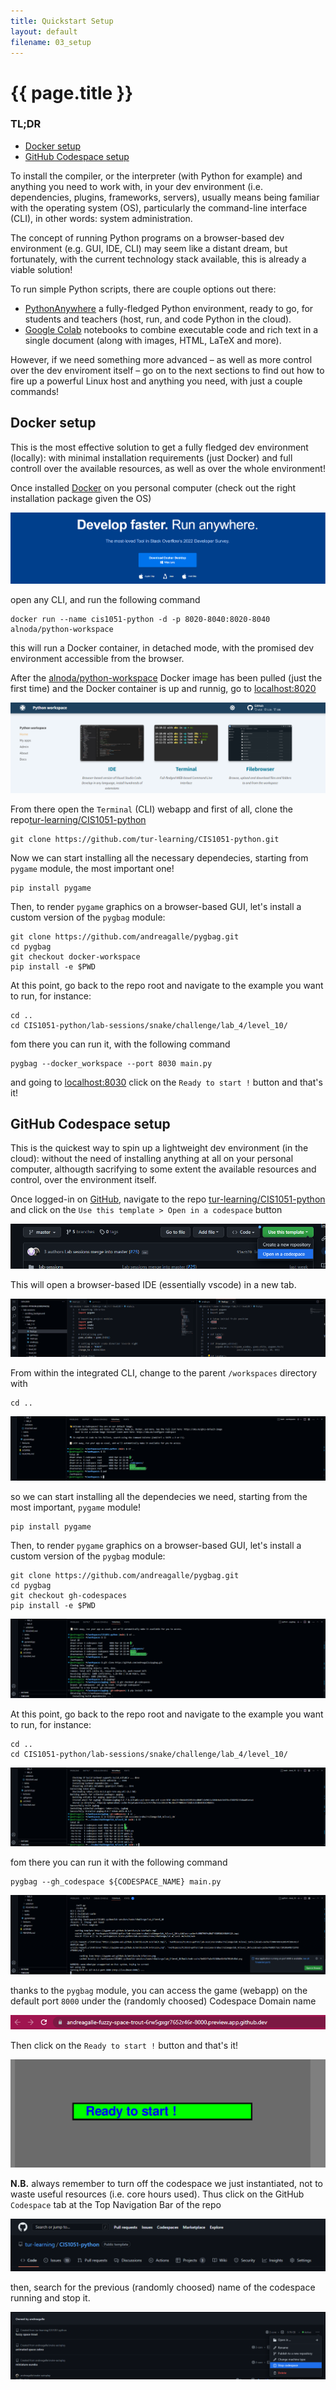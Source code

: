 ```yaml
---
title: Quickstart Setup
layout: default
filename: 03_setup
--- 
```


<h1>{{ page.title }}</h1>

### TL;DR

- [Docker setup](#docker-setup)
- [GitHub Codespace setup](#github-codespace-setup)

To install the compiler, or the interpreter (with Python for example) and anything you need to work with, in your dev environment (i.e. dependencies, plugins, frameworks, servers), usually means being familiar with the operating system (OS), particularly the command-line interface (CLI), in other words: system administration.

The concept of running Python programs on a browser-based dev environment (e.g. GUI, IDE, CLI) may seem like a distant dream, but fortunately, with the current technology stack available, this is already a viable solution!

To run simple Python scripts, there are couple options out there:

- [PythonAnywhere](https://www.pythonanywhere.com/) a fully-fledged Python environment, ready to go, for students and teachers (host, run, and code Python in the cloud).
- [Google Colab](https://colab.research.google.com/) notebooks to combine executable code and rich text in a single document (along with images, HTML, LaTeX and more).

However, if we need something more advanced &ndash; as well as more control over the dev enviroment itself &ndash; go on to the next sections to find out how to fire up a powerful Linux host and anything you need, with just a couple commands!

## Docker setup

This is the most effective solution to get a fully fledged dev environment (locally): with minimal installation requirements (just Docker) and full controll over the available resources, as well as over the whole environment!

Once installed [Docker](https://www.docker.com/) on you personal computer (check out the right installation package given the OS)

![Docker Download](https://raw.githubusercontent.com/tur-learning/CIS1051-python/gh-pages/lectures/notebooks/img/docker_download.png)

open any CLI, and run the following command

    docker run --name cis1051-python -d -p 8020-8040:8020-8040 alnoda/python-workspace

this will run a Docker container, in detached mode, with the promised dev environment accessible from the browser.

After the [alnoda/python-workspace](https://hub.docker.com/r/alnoda/python-workspace) Docker image has been pulled (just the first time) and the Docker container is up and runnig, go to <localhost:8020>

![Docker alnoda](https://raw.githubusercontent.com/tur-learning/CIS1051-python/gh-pages/lectures/notebooks/img/docker_alnoda.png)

From there open the `Terminal` (CLI) webapp and first of all, clone the repo[tur-learning/CIS1051-python](https://github.com/tur-learning/CIS1051-python/tree/master)

    git clone https://github.com/tur-learning/CIS1051-python.git

Now we can start installing all the necessary dependecies, starting from `pygame` module, the most important one!

    pip install pygame

Then, to render `pygame` graphics on a browser-based GUI, let's install a custom version of the `pygbag` module:

    git clone https://github.com/andreagalle/pygbag.git
    cd pygbag
    git checkout docker-workspace
    pip install -e $PWD

<!-- ![pygbag Codespace](https://raw.githubusercontent.com/tur-learning/CIS1051-python/gh-pages/lectures/notebooks/img/pygbag_codespace.png) -->

At this point, go back to the repo root and navigate to the example you want to run, for instance:

    cd ..
    cd CIS1051-python/lab-sessions/snake/challenge/lab_4/level_10/

<!-- ![challenge Codespace](https://raw.githubusercontent.com/tur-learning/CIS1051-python/gh-pages/lectures/notebooks/img/challenge_codespace.png) -->

fom there you can run it, with the following command

    pygbag --docker_workspace --port 8030 main.py

<!-- ![port Codespace](https://raw.githubusercontent.com/tur-learning/CIS1051-python/gh-pages/lectures/notebooks/img/port_codespace.png) -->

and going to <localhost:8030> click on the `Ready to start !` button and that's it!

## GitHub Codespace setup 

This is the quickest way to spin up a lightweight dev environment (in the cloud): without the need of installing anything at all on your personal computer, althougth sacrifying to some extent the available resources and control, over the environment itself.

Once logged-in on [GitHub](https://github.com/), navigate to the repo [tur-learning/CIS1051-python](https://github.com/tur-learning/CIS1051-python/tree/master) and click on the `Use this template > Open in a codespace` button 

![Open Codespace](https://raw.githubusercontent.com/tur-learning/CIS1051-python/gh-pages/lectures/notebooks/img/open_codespace.png)

This will open a browser-based IDE (essentially vscode) in a new tab.

![IDE Codespace](https://raw.githubusercontent.com/tur-learning/CIS1051-python/gh-pages/lectures/notebooks/img/ide_codespace.png)

From within the integrated CLI, change to the parent `/workspaces` directory with 

    cd ..

![CLI Codespace](https://raw.githubusercontent.com/tur-learning/CIS1051-python/gh-pages/lectures/notebooks/img/cli_codespace.png)

so we can start installing all the dependecies we need, starting from the most important, `pygame` module!

    pip install pygame

Then, to render `pygame` graphics on a browser-based GUI, let's install a custom version of the `pygbag` module:

    git clone https://github.com/andreagalle/pygbag.git
    cd pygbag
    git checkout gh-codespaces
    pip install -e $PWD

![pygbag Codespace](https://raw.githubusercontent.com/tur-learning/CIS1051-python/gh-pages/lectures/notebooks/img/pygbag_codespace.png)

At this point, go back to the repo root and navigate to the example you want to run, for instance:

    cd ..
    cd CIS1051-python/lab-sessions/snake/challenge/lab_4/level_10/

![challenge Codespace](https://raw.githubusercontent.com/tur-learning/CIS1051-python/gh-pages/lectures/notebooks/img/challenge_codespace.png)

fom there you can run it with the following command

    pygbag --gh_codespace ${CODESPACE_NAME} main.py

![port Codespace](https://raw.githubusercontent.com/tur-learning/CIS1051-python/gh-pages/lectures/notebooks/img/port_codespace.png)

thanks to the `pygbag` module, you can access the game (webapp) on the default port `8000` under the (randomly choosed) Codespace Domain name

![URL Codespace](https://raw.githubusercontent.com/tur-learning/CIS1051-python/gh-pages/lectures/notebooks/img/url_codespace.png)

Then click on the `Ready to start !` button and that's it!

![Ready Codespace](https://raw.githubusercontent.com/tur-learning/CIS1051-python/gh-pages/lectures/notebooks/img/ready_codespace.png)

**N.B.** always remember to turn off the codespace we just instantiated, not to waste useful resources (i.e. core hours used). Thus click on the GitHub `Codespace` tab at the Top Navigation Bar of the repo

![Bar Codespace](https://raw.githubusercontent.com/tur-learning/CIS1051-python/gh-pages/lectures/notebooks/img/bar_codespace.png)

then, search for the previous (randomly choosed) name of the codespace running and stop it.

![Stop Codespace](https://raw.githubusercontent.com/tur-learning/CIS1051-python/gh-pages/lectures/notebooks/img/stop_codespace.png)

